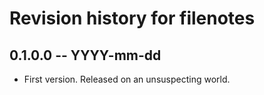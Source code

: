 # Revision history for filenotes

## 0.1.0.0 -- YYYY-mm-dd

* First version. Released on an unsuspecting world.
